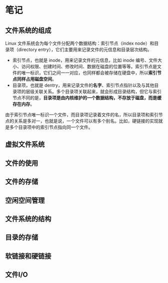 # 笔记

## 文件系统的组成

Linux ⽂件系统会为每个⽂件分配两个数据结构：索引节点（index node）和⽬录项（directory entry），它们主要⽤来记录⽂件的元信息和⽬录层次结构。

- 索引节点，也就是 inode，⽤来记录⽂件的元信息，⽐如 inode 编号、⽂件⼤⼩、访问权限、创建时间、修改时间、数据在磁盘的位置等等。索引节点是⽂件的唯⼀标识，它们之间⼀⼀对应，也同样都会被存储在硬盘中，所以**索引节点同样占⽤磁盘空间**。
- ⽬录项，也就是 dentry，⽤来记录⽂件的**名字**、索引节点指针以及与其他⽬录项的层级关联关系。多个⽬录项关联起来，就会形成⽬录结构，但它与索引节点不同的是，**⽬录项是由内核维护的⼀个数据结构，不存放于磁盘，⽽是缓存在内存**。

由于索引节点唯⼀标识⼀个⽂件，⽽⽬录项记录着⽂件的名，所以⽬录项和索引节点的关系是多对⼀，也就是说，⼀个⽂件可以有多个别名。⽐如，硬链接的实现就是多个⽬录项中的索引节点指向同⼀个⽂件。

## 虚拟文件系统

## 文件的使用

## 文件的存储

## 空闲空间管理

## 文件系统的结构

## 目录的存储

## 软链接和硬链接

## 文件I/O
